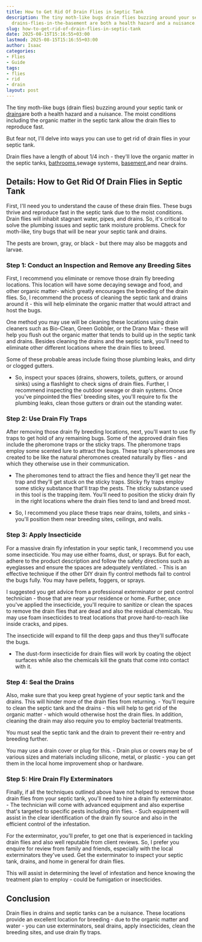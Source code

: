 ```yaml
---
title: How to Get Rid Of Drain Flies in Septic Tank
description: The tiny moth-like bugs drain flies buzzing around your septic tank or
  drains-flies-in-the-basement are both a health hazard and a nuisance. The moist...
slug: how-to-get-rid-of-drain-flies-in-septic-tank
date: 2025-08-15T15:16:55+03:00
lastmod: 2025-08-15T15:16:55+03:00
author: Isaac
categories:
- Flies
- Guide
tags:
- flies
- rid
- drain
layout: post
---
```

The tiny moth-like bugs (drain flies) buzzing around your septic tank or [drains](https://pestpolicy.com/how-to-get-rid-of-[drain](https://pestpolicy.com/how-to-get-rid-of-drain-flies-in-the-bathroom/)-flies-in-the-basement/)are both a health hazard and a nuisance. The moist conditions including the organic matter in the septic tank allow the drain flies to reproduce fast.

But fear not, I'll delve into ways you can use to get rid of drain flies in your septic tank.

Drain flies have a length of about 1/4 inch - they'll love the organic matter in the septic tanks, [bathrooms](https://pestpolicy.com/how-to-get-rid-of-drain-flies-in-the-bathroom/),sewage systems, [basement](https://pestpolicy.com/how-to-get-rid-of-drain-flies-in-the-basement/),and near drains.

##  Details: How to Get Rid Of Drain Flies in Septic Tank

First, I'll need you to understand the cause of these drain flies. These bugs thrive and reproduce fast in the septic tank due to the moist conditions. Drain flies will inhabit stagnant water, pipes, and drains. So, it's critical to solve the plumbing issues and septic tank moisture problems. Check for moth-like, tiny bugs that will be near your septic tank and drains.

The pests are brown, gray, or black - but there may also be maggots and larvae.

###  Step 1: Conduct an Inspection and Remove any Breeding Sites

First, I recommend you eliminate or remove those drain fly breeding locations. This location will have some decaying sewage and food, and other organic matter- which greatly encourages the breeding of the drain flies. So, I recommend the process of cleaning the septic tank and drains around it - this will help eliminate the organic matter that would attract and host the bugs.

One method you may use will be cleaning these locations using drain cleaners such as Bio-Clean, Green Gobbler, or the Drano Max - these will help you flush out the organic matter that tends to build up in the septic tank and drains. Besides cleaning the drains and the septic tank, you'll need to eliminate other different locations where the drain flies to breed.

Some of these probable areas include fixing those plumbing leaks, and dirty or clogged gutters.

- So, inspect your spaces (drains, showers, toilets, gutters, or around sinks) using a flashlight to check signs of drain flies. Further, I recommend inspecting the outdoor sewage or drain systems. Once you've pinpointed the flies' breeding sites, you'll require to fix the plumbing leaks, clean those gutters or drain out the standing water.

###  Step 2: Use Drain Fly Traps

After removing those drain fly breeding locations, next, you'll want to use fly traps to get hold of any remaining bugs. Some of the approved drain flies include the pheromone traps or the sticky traps. The pheromone traps employ some scented lure to attract the bugs. These trap's pheromones are created to be like the natural pheromones created naturally by flies - and which they otherwise use in their communication.

- The pheromones tend to attract the flies and hence they'll get near the trap and they'll get stuck on the sticky traps. Sticky fly traps employ some sticky substance that'll trap the pests. The sticky substance used in this tool is the trapping item. You'll need to position the sticky drain fly in the right locations where the drain flies tend to land and breed most.

- So, I recommend you place these traps near drains, toilets, and sinks - you'll position them near breeding sites, ceilings, and walls.

###  Step 3: Apply Insecticide

For a massive drain fly infestation in your septic tank, I recommend you use some insecticide. You may use either foams, dust, or sprays. But for each, adhere to the product description and follow the safety directions such as eyeglasses and ensure the spaces are adequately ventilated. - This is an effective technique if the other DIY drain fly control methods fail to control the bugs fully. You may have pellets, foggers, or sprays.

I suggested you get advice from a professional exterminator or pest control technician - those that are near your residence or home. Further, once you've applied the insecticide, you'll require to sanitize or clean the spaces to remove the drain flies that are dead and also the residual chemicals. You may use foam insecticides to treat locations that prove hard-to-reach like inside cracks, and pipes.

The insecticide will expand to fill the deep gaps and thus they'll suffocate the bugs.

- The dust-form insecticide for drain flies will work by coating the object surfaces while also the chemicals kill the gnats that come into contact with it.

###  Step 4: Seal the Drains

Also, make sure that you keep great hygiene of your septic tank and the drains. This will hinder more of the drain flies from returning. - You'll require to clean the septic tank and the drains - this will help to get rid of the organic matter - which would otherwise host the drain flies. In addition, cleaning the drain may also require you to employ bacterial treatments.

You must seal the septic tank and the drain to prevent their re-entry and breeding further.

You may use a drain cover or plug for this. - Drain plus or covers may be of various sizes and materials including silicone, metal, or plastic - you can get them in the local home improvement shop or hardware.

###  Step 5: Hire Drain Fly Exterminators

Finally, if all the techniques outlined above have not helped to remove those drain flies from your septic tank, you'll need to hire a drain fly exterminator. - The technician will come with advanced equipment and also expertise that's targeted to specific pests including drin flies. - Such equipment will assist in the clear identification of the drain fly source and also in the efficient control of the infestation.

For the exterminator, you'll prefer, to get one that is experienced in tackling drain flies and also well reputable from client reviews. So, I prefer you enquire for review from family and friends, especially with the local exterminators they've used. Get the exterminator to inspect your septic tank, drains, and home in general for drain flies.

This will assist in determining the level of infestation and hence knowing the treatment plan to employ - could be fumigation or insecticides.

##  Conclusion

Drain flies in drains and septic tanks can be a nuisance. These locations provide an excellent location for breeding - due to the organic matter and water - you can use exterminators, seal drains, apply insecticides, clean the breeding sites, and use drain fly traps.
